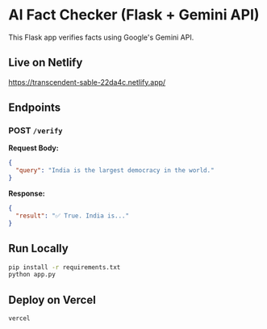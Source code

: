 # AI Fact Checker (Flask + Gemini API)

This Flask app verifies facts using Google's Gemini API.

## Live on Netlify



https://transcendent-sable-22da4c.netlify.app/


## Endpoints

### POST `/verify`

**Request Body:**
```json
{
  "query": "India is the largest democracy in the world."
}
```

**Response:**
```json
{
  "result": "✅ True. India is..."
}
```

## Run Locally

```bash
pip install -r requirements.txt
python app.py
```

## Deploy on Vercel

```bash
vercel
```
